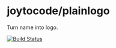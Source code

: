 # joytocode/plainlogo

Turn name into logo.

[![Build Status](https://travis-ci.org/joytocode/plainlogo.svg?branch=master)](https://travis-ci.org/joytocode/plainlogo)
